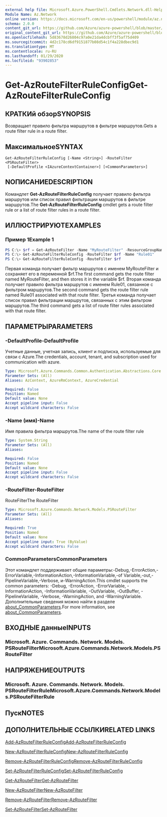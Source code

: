 ```yaml
---
external help file: Microsoft.Azure.PowerShell.Cmdlets.Network.dll-Help.xml
Module Name: Az.Network
online version: https://docs.microsoft.com/en-us/powershell/module/az.network/get-azroutefilterruleconfig
schema: 2.0.0
content_git_url: https://github.com/Azure/azure-powershell/blob/master/src/Network/Network/help/Get-AzRouteFilterRuleConfig.md
original_content_git_url: https://github.com/Azure/azure-powershell/blob/master/src/Network/Network/help/Get-AzRouteFilterRuleConfig.md
ms.openlocfilehash: 5d83678d26804c97a0e21da4dcbff3f5af75d409
ms.sourcegitcommit: 4d2c178cd6df9151877b08d54c1f4a228dbec9d1
ms.translationtype: MT
ms.contentlocale: ru-RU
ms.lasthandoff: 01/29/2020
ms.locfileid: "93902853"
---
```

# <span data-ttu-id="5238a-101">Get-AzRouteFilterRuleConfig</span><span class="sxs-lookup"><span data-stu-id="5238a-101">Get-AzRouteFilterRuleConfig</span></span>

## <span data-ttu-id="5238a-102">КРАТКИй обзор</span><span class="sxs-lookup"><span data-stu-id="5238a-102">SYNOPSIS</span></span>
<span data-ttu-id="5238a-103">Возвращает правило фильтра маршрутов в фильтре маршрутов.</span><span class="sxs-lookup"><span data-stu-id="5238a-103">Gets a route filter rule in a route filter.</span></span>

## <span data-ttu-id="5238a-104">Максимальное</span><span class="sxs-lookup"><span data-stu-id="5238a-104">SYNTAX</span></span>

```
Get-AzRouteFilterRuleConfig [-Name <String>] -RouteFilter <PSRouteFilter>
 [-DefaultProfile <IAzureContextContainer>] [<CommonParameters>]
```

## <span data-ttu-id="5238a-105">NОПИСАНИЕ</span><span class="sxs-lookup"><span data-stu-id="5238a-105">DESCRIPTION</span></span>
<span data-ttu-id="5238a-106">Командлет **Get-AzRouteFilterRuleConfig** получает правило фильтра маршрутов или список правил фильтрации маршрутов в фильтре маршрутов.</span><span class="sxs-lookup"><span data-stu-id="5238a-106">The **Get-AzRouteFilterRuleConfig** cmdlet gets a route filter rule or a list of route filter rules in a route filter.</span></span>

## <span data-ttu-id="5238a-107">ИЛЛЮСТРИРУЮТ</span><span class="sxs-lookup"><span data-stu-id="5238a-107">EXAMPLES</span></span>

### <span data-ttu-id="5238a-108">Пример 1</span><span class="sxs-lookup"><span data-stu-id="5238a-108">Example 1</span></span>
```powershell
PS C:\> $rf = Get-AzRouteFilter -Name "MyRouteFilter" -ResourceGroupName "MyResourceGroup"
PS C:\> Get-AzRouteFilterRuleConfig -RouteFilter $rf -Name "Rule01"
PS C:\> Get-AzRouteFilterRuleConfig -RouteFilter $rf
```

<span data-ttu-id="5238a-109">Первая команда получает фильтр маршрутов с именем MyRouteFilter и сохраняет его в переменной $rf.</span><span class="sxs-lookup"><span data-stu-id="5238a-109">The first command gets the route filter named MyRouteFilter, and then stores it in the variable $rf.</span></span>
<span data-ttu-id="5238a-110">Вторая команда получает правило фильтра маршрутов с именем Rule01, связанное с фильтром маршрутов.</span><span class="sxs-lookup"><span data-stu-id="5238a-110">The second command gets the route filter rule named Rule01 associated with that route filter.</span></span>
<span data-ttu-id="5238a-111">Третья команда получает список правил фильтрации маршрутов, связанных с этим фильтром маршрутов.</span><span class="sxs-lookup"><span data-stu-id="5238a-111">The third command gets a list of route filter rules associated with that route filter.</span></span>

## <span data-ttu-id="5238a-112">ПАРАМЕТРЫ</span><span class="sxs-lookup"><span data-stu-id="5238a-112">PARAMETERS</span></span>

### <span data-ttu-id="5238a-113">-DefaultProfile</span><span class="sxs-lookup"><span data-stu-id="5238a-113">-DefaultProfile</span></span>
<span data-ttu-id="5238a-114">Учетные данные, учетная запись, клиент и подписка, используемые для связи с Azure.</span><span class="sxs-lookup"><span data-stu-id="5238a-114">The credentials, account, tenant, and subscription used for communication with azure.</span></span>

```yaml
Type: Microsoft.Azure.Commands.Common.Authentication.Abstractions.Core.IAzureContextContainer
Parameter Sets: (All)
Aliases: AzContext, AzureRmContext, AzureCredential

Required: False
Position: Named
Default value: None
Accept pipeline input: False
Accept wildcard characters: False
```

### <span data-ttu-id="5238a-115">-Name (имя)</span><span class="sxs-lookup"><span data-stu-id="5238a-115">-Name</span></span>
<span data-ttu-id="5238a-116">Имя правила фильтра маршрутов.</span><span class="sxs-lookup"><span data-stu-id="5238a-116">The name of the route filter rule</span></span>

```yaml
Type: System.String
Parameter Sets: (All)
Aliases:

Required: False
Position: Named
Default value: None
Accept pipeline input: False
Accept wildcard characters: False
```

### <span data-ttu-id="5238a-117">-RouteFilter</span><span class="sxs-lookup"><span data-stu-id="5238a-117">-RouteFilter</span></span>
<span data-ttu-id="5238a-118">RouteFilter</span><span class="sxs-lookup"><span data-stu-id="5238a-118">The RouteFilter</span></span>

```yaml
Type: Microsoft.Azure.Commands.Network.Models.PSRouteFilter
Parameter Sets: (All)
Aliases:

Required: True
Position: Named
Default value: None
Accept pipeline input: True (ByValue)
Accept wildcard characters: False
```

### <span data-ttu-id="5238a-119">CommonParameters</span><span class="sxs-lookup"><span data-stu-id="5238a-119">CommonParameters</span></span>
<span data-ttu-id="5238a-120">Этот командлет поддерживает общие параметры:-Debug,-ErrorAction,-ErrorVariable,-InformationAction,-InformationVariable,-of Variable,-out,-PipelineVariable,-Verbose, и-WarningAction.</span><span class="sxs-lookup"><span data-stu-id="5238a-120">This cmdlet supports the common parameters: -Debug, -ErrorAction, -ErrorVariable, -InformationAction, -InformationVariable, -OutVariable, -OutBuffer, -PipelineVariable, -Verbose, -WarningAction, and -WarningVariable.</span></span> <span data-ttu-id="5238a-121">Дополнительные сведения можно найти в разделе [about_CommonParameters](https://go.microsoft.com/fwlink/?LinkID=113216).</span><span class="sxs-lookup"><span data-stu-id="5238a-121">For more information, see [about_CommonParameters](https://go.microsoft.com/fwlink/?LinkID=113216).</span></span>

## <span data-ttu-id="5238a-122">ВХОДНЫЕ данные</span><span class="sxs-lookup"><span data-stu-id="5238a-122">INPUTS</span></span>

### <span data-ttu-id="5238a-123">Microsoft. Azure. Commands. Network. Models. PSRouteFilter</span><span class="sxs-lookup"><span data-stu-id="5238a-123">Microsoft.Azure.Commands.Network.Models.PSRouteFilter</span></span>

## <span data-ttu-id="5238a-124">НАПРЯЖЕНИЕ</span><span class="sxs-lookup"><span data-stu-id="5238a-124">OUTPUTS</span></span>

### <span data-ttu-id="5238a-125">Microsoft. Azure. Commands. Network. Models. PSRouteFilterRule</span><span class="sxs-lookup"><span data-stu-id="5238a-125">Microsoft.Azure.Commands.Network.Models.PSRouteFilterRule</span></span>

## <span data-ttu-id="5238a-126">Пуск</span><span class="sxs-lookup"><span data-stu-id="5238a-126">NOTES</span></span>

## <span data-ttu-id="5238a-127">ДОПОЛНИТЕЛЬНЫЕ ССЫЛКИ</span><span class="sxs-lookup"><span data-stu-id="5238a-127">RELATED LINKS</span></span>

[<span data-ttu-id="5238a-128">Add-AzRouteFilterRuleConfig</span><span class="sxs-lookup"><span data-stu-id="5238a-128">Add-AzRouteFilterRuleConfig</span></span>](./Add-AzRouteFilterRuleConfig.md)

[<span data-ttu-id="5238a-129">New-AzRouteFilterRuleConfig</span><span class="sxs-lookup"><span data-stu-id="5238a-129">New-AzRouteFilterRuleConfig</span></span>](./New-AzRouteFilterRuleConfig.md)

[<span data-ttu-id="5238a-130">Remove-AzRouteFilterRuleConfig</span><span class="sxs-lookup"><span data-stu-id="5238a-130">Remove-AzRouteFilterRuleConfig</span></span>](./Remove-AzRouteFilterRuleConfig.md)

[<span data-ttu-id="5238a-131">Set-AzRouteFilterRuleConfig</span><span class="sxs-lookup"><span data-stu-id="5238a-131">Set-AzRouteFilterRuleConfig</span></span>](./Set-AzRouteFilterRuleConfig.md)

[<span data-ttu-id="5238a-132">Get-AzRouteFilter</span><span class="sxs-lookup"><span data-stu-id="5238a-132">Get-AzRouteFilter</span></span>](./Get-AzRouteFilter.md)

[<span data-ttu-id="5238a-133">New-AzRouteFilter</span><span class="sxs-lookup"><span data-stu-id="5238a-133">New-AzRouteFilter</span></span>](./New-AzRouteFilter.md)

[<span data-ttu-id="5238a-134">Remove-AzRouteFilter</span><span class="sxs-lookup"><span data-stu-id="5238a-134">Remove-AzRouteFilter</span></span>](./Remove-AzRouteFilter.md)

[<span data-ttu-id="5238a-135">Set-AzRouteFilter</span><span class="sxs-lookup"><span data-stu-id="5238a-135">Set-AzRouteFilter</span></span>](./Set-AzRouteFilter.md)
